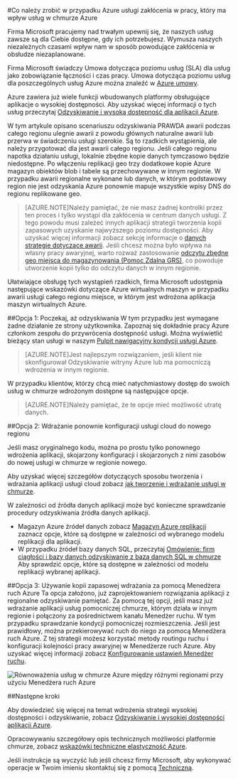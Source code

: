 <properties
    pageTitle="Co należy zrobić w przypadku Azure usługi zakłócenia w pracy, który ma wpływ usług w chmurze Azure | Microsoft Azure"
    description="Dowiedz się, co należy zrobić w przypadku awarii usługi Azure, który ma wpływ usług w chmurze Azure."
    services="cloud-services"
    documentationCenter=""
    authors="kmouss"
    manager="drewm"
    editor=""/>

<tags
    ms.service="cloud-services"
    ms.workload="cloud-services"
    ms.tgt_pltfrm="na"
    ms.devlang="na"
    ms.topic="article"
    ms.date="05/16/2016"
    ms.author="kmouss;aglick"/>

#<a name="what-to-do-in-the-event-of-an-azure-service-disruption-that-impacts-azure-cloud-services"></a>Co należy zrobić w przypadku Azure usługi zakłócenia w pracy, który ma wpływ usług w chmurze Azure

Firma Microsoft pracujemy nad trwałym upewnij się, że naszych usług zawsze są dla Ciebie dostępne, gdy ich potrzebujesz. Wymusza naszych niezależnych czasami wpływ nam w sposób powodujące zakłócenia w obsłudze niezaplanowane.

Firma Microsoft świadczy Umowa dotycząca poziomu usług (SLA) dla usług jako zobowiązanie łączności i czas pracy. Umowa dotycząca poziomu usług dla poszczególnych usług Azure można znaleźć w [Azure umowy](https://azure.microsoft.com/support/legal/sla/).

Azure zawiera już wiele funkcji wbudowanych platformy obsługujące aplikacje o wysokiej dostępności. Aby uzyskać więcej informacji o tych usług przeczytaj [Odzyskiwanie i wysoką dostępność dla aplikacji Azure](../resiliency/resiliency-disaster-recovery-high-availability-azure-applications.md).

W tym artykule opisano scenariuszu odzyskiwania PRAWDA awarii podczas całego regionu ulegnie awarii z powodu głównych naturalne awarii lub przerwa w świadczeniu usługi szerokie. Są to rzadkich wystąpienia, ale należy przygotować dla jest awarii całego regionu. Jeśli całego regionu napotka działaniu usługi, lokalnie zbędne kopie danych tymczasowo będzie niedostępne. Po włączeniu replikacji geo trzy dodatkowe kopie Azure magazyn obiektów blob i tabele są przechowywane w innym regionie. W przypadku awarii regionalne wykonane lub danych, w którym podstawowy region nie jest odzyskania Azure ponownie mapuje wszystkie wpisy DNS do regionu replikowane geo.

>[AZURE.NOTE]Należy pamiętać, że nie masz żadnej kontrolki przez ten proces i tylko wystąpi dla zakłócenia w centrum danych usługi. Z tego powodu musi zależeć innych aplikacji strategii tworzenia kopii zapasowych uzyskanie najwyższego poziomu dostępności. Aby uzyskać więcej informacji zobacz sekcję informacje o [danych strategie dotyczące awarii](../resiliency/resiliency-disaster-recovery-high-availability-azure-applications.md#DSDR). Jeśli chcesz można było wpływa na własny pracy awaryjnej, warto rozważ zastosowanie [odczytu zbędne geo miejsca do magazynowania (Pomoc Zdalna GRS)](../storage/storage-redundancy.md#read-access-geo-redundant-storage), co powoduje utworzenie kopii tylko do odczytu danych w innym regionie.

Ułatwiające obsługę tych wystąpień rzadkich, firma Microsoft udostępnia następujące wskazówki dotyczące Azure wirtualnych maszyn w przypadku awarii usługi całego regionu miejsce, w którym jest wdrożona aplikacja maszyn wirtualnych Azure.

##<a name="option-1-wait-for-recovery"></a>Opcja 1: Poczekaj, aż odzyskiwania
W tym przypadku jest wymagane żadne działanie ze strony użytkownika. Zapoznaj się dokładnie pracy Azure członkom zespołu do przywrócenia dostępność usługi. Można wyświetlić bieżący stan usługi w naszym [Pulpit nawigacyjny kondycji usługi Azure](https://azure.microsoft.com/status/).

>[AZURE.NOTE]Jest najlepszym rozwiązaniem, jeśli klient nie skonfigurował Odzyskiwanie witryny Azure lub ma pomocniczą wdrożenia w innym regionie.

W przypadku klientów, którzy chcą mieć natychmiastowy dostęp do swoich usług w chmurze wdrożonym dostępne są następujące opcje.

>[AZURE.NOTE]Należy pamiętać, że te opcje mieć możliwość utratę danych.     

##<a name="option-2-re-deploy-your-cloud-service-configuration-to-a-new-region"></a>Opcja 2: Wdrażanie ponownie konfiguracji usługi cloud do nowego regionu

Jeśli masz oryginalnego kodu, można po prostu tylko ponownego wdrożenia aplikacji, skojarzony konfiguracji i skojarzonych z nimi zasobów do nowej usługi w chmurze w regionie nowego.  

Aby uzyskać więcej szczegółów dotyczących sposobu tworzenia i wdrażania aplikacji usługi cloud zobacz [jak tworzenie i wdrażanie usługi w chmurze](./cloud-services-how-to-create-deploy-portal.md).

W zależności od źródła danych aplikacji może być konieczne sprawdzanie procedury odzyskiwania źródła danych aplikacji.
  * Magazyn Azure źródeł danych zobacz [Magazyn Azure replikacji](../storage/storage-redundancy.md#read-access-geo-redundant-storage) zaznacz opcje, które są dostępne w zależności od wybranego modelu replikacji dla aplikacji.
  * W przypadku źródeł bazy danych SQL, przeczytaj [Omówienie: firm ciągłości i bazy danych odzyskiwanie z bazą danych SQL w chmurze](../sql-database/sql-database-business-continuity.md) Aby sprawdzić opcje, które są dostępne w zależności od modelu replikacji wybranej aplikacji.

##<a name="option-3-use-a-backup-deployment-through-azure-traffic-manager"></a>Opcja 3: Używanie kopii zapasowej wdrażania za pomocą Menedżera ruch Azure
Ta opcja założono, już zaprojektowaniem rozwiązania aplikacji z regionalne odzyskiwanie pamiętać. Za pomocą tej opcji, jeśli masz już wdrażanie aplikacji usług pomocniczej chmurze, którym działa w innym regionie i połączony za pośrednictwem kanału Menedżer ruchu. W tym przypadku sprawdzanie kondycji pomocniczej rozmieszczenia. Jeśli jest prawidłowy, można przekierowywać ruch do niego za pomocą Menedżera ruch Azure. Z tej strategii możesz korzystać metody routingu ruchu i konfiguracji kolejności pracy awaryjnej w Menedżerze ruch Azure. Aby uzyskać więcej informacji zobacz [Konfigurowanie ustawień Menedżer ruchu](../traffic-manager/traffic-manager-overview.md#how-to-configure-traffic-manager-settings).

![Równoważenia usług w chmurze Azure między różnymi regionami przy użyciu Menedżera ruch Azure](./media/cloud-services-disaster-recovery-guidance/using-azure-traffic-manager.png)

##<a name="next-steps"></a>Następne kroki

Aby dowiedzieć się więcej na temat wdrożenia strategii wysokiej dostępności i odzyskiwanie, zobacz [Odzyskiwanie i wysokiej dostępności aplikacji Azure](../resiliency/resiliency-disaster-recovery-high-availability-azure-applications.md).

Opracowywaniu szczegółowy opis technicznych możliwości platformie chmurze, zobacz [wskazówki techniczne elastyczność Azure](../resiliency/resiliency-technical-guidance.md).

Jeśli instrukcje są wyczyść lub jeśli chcesz firmy Microsoft, aby wykonywać operacje w Twoim imieniu skontaktuj się z pomocą [Techniczną](https://portal.azure.com/#blade/Microsoft_Azure_Support/HelpAndSupportBlade).
